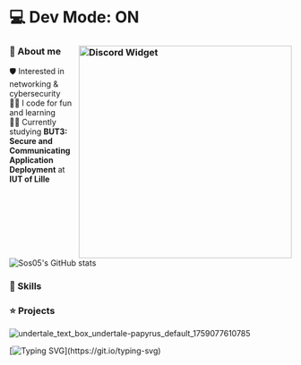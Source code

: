# 💻 Dev Mode: ON

### 🔎 About me <a href="https://discord.com/users/563382607727820801"><img src="https://discord.c99.nl/widget/theme-3/563382607727820801.png" alt="Discord Widget" width="380" align="right"/></a>

🛡️ Interested in networking & cybersecurity<br>
👨‍💻 I code for fun and learning<br>
👨‍🎓 Currently studying **BUT3: Secure and Communicating Application Deployment** at **IUT of Lille**<br>

![Sos05's GitHub stats](https://github-readme-stats.vercel.app/api?username=Sos05&show_icons=true&theme=tokyonight)

### 🎯 Skills

### ⭐ Projects

![undertale_text_box_undertale-papyrus_default_1759077610785](https://github.com/user-attachments/assets/c084734e-b9c6-4ea4-81f6-0e89ebaad5db)

[![Typing SVG](https://readme-typing-svg.demolab.com/?pause=2500&speed=50&lines=Get+out+of+here.;There%E2%80%99s+nothing+down+here.;Why+are+you+waiting%3F;Stop.+Seriously.;Think+there%E2%80%99s+a+feature%3F+Nope.;Just+plain+text.;Wow,+you%E2%80%99re+committed.+Respect%E2%80%A6;Still+here%3F+You+wasted+your+time.)](https://git.io/typing-svg)
